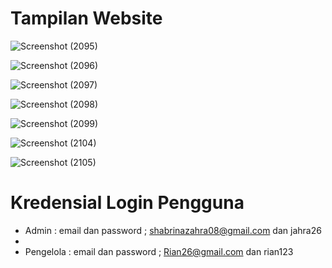 <h1>Tampilan Website</h1>

![Screenshot (2095)](https://github.com/shbri08/UAS_PEMOGRAMAN_WEB_LANJUT/assets/117991094/9b3e255c-7009-4402-9457-b7d0d199eedd)

![Screenshot (2096)](https://github.com/shbri08/UAS_PEMOGRAMAN_WEB_LANJUT/assets/117991094/0e553644-dc88-4302-bdb2-3570ccaf6cc5)

![Screenshot (2097)](https://github.com/shbri08/UAS_PEMOGRAMAN_WEB_LANJUT/assets/117991094/db69dd86-7b04-42a8-aeff-60db2c30ee0e)

![Screenshot (2098)](https://github.com/shbri08/UAS_PEMOGRAMAN_WEB_LANJUT/assets/117991094/6e2fa3ab-87a9-44b5-9a81-2daf286f6974)

![Screenshot (2099)](https://github.com/shbri08/UAS_PEMOGRAMAN_WEB_LANJUT/assets/117991094/eeb62cef-64aa-46b0-b7fb-8833650d0255)

![Screenshot (2104)](https://github.com/shbri08/UAS_PEMOGRAMAN_WEB_LANJUT/assets/117991094/df0cc7bd-93af-4c48-8294-31d42e7591cb)

![Screenshot (2105)](https://github.com/shbri08/UAS_PEMOGRAMAN_WEB_LANJUT/assets/117991094/8ba4fb09-1eef-412f-9c00-d2f28a401005)

<h1>Kredensial Login Pengguna</h1>

- Admin : email dan password ; shabrinazahra08@gmail.com dan jahra26
- 
- Pengelola : email dan password ; Rian26@gmail.com dan rian123
